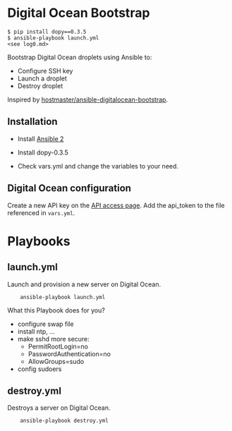Digital Ocean Bootstrap
=======================


```
$ pip install dopy==0.3.5
$ ansible-playbook launch.yml 
<see log0.md>
```

Bootstrap Digital Ocean droplets using Ansible to:

* Configure SSH key
* Launch a droplet
* Destroy droplet

Inspired by [hostmaster/ansible-digitalocean-bootstrap](https://github.com/hostmaster/ansible-digitalocean-bootstrap).


Installation
------------

* Install [Ansible 2](http://docs.ansible.com/ansible/intro_installation.html)

* Install dopy-0.3.5

* Check vars.yml and change the variables to your need.


Digital Ocean configuration
---------------------------

Create a new API key on the [API access page](https://cloud.digitalocean.com/api_access). 
Add the api_token to the file referenced in `vars.yml`.


Playbooks
=========

launch.yml
----------

Launch and provision a new server on Digital Ocean.

```
    ansible-playbook launch.yml
```

What this Playbook does for you?

- configure swap file
- install ntp, ...
- make sshd more secure: 
  - PermitRootLogin=no
  - PasswordAuthentication=no
  - AllowGroups=sudo
- config sudoers

destroy.yml
-----------

Destroys a server on Digital Ocean.

```
    ansible-playbook destroy.yml
```
